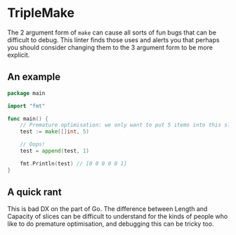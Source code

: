 TripleMake
==========

The 2 argument form of `make` can cause all sorts of fun bugs that can be
difficult to debug. This linter finds those uses and alerts you that perhaps
you should consider changing them to the 3 argument form to be more explicit.

An example
----------

```go
package main

import "fmt"

func main() {
	// Premature optimisation: we only want to put 5 items into this slice.
	test := make([]int, 5)

	// Oops!
	test = append(test, 1)

	fmt.Println(test) // [0 0 0 0 0 1]
}
```

A quick rant
------------

This is bad DX on the part of Go.
The difference between Length and Capacity of slices can be difficult to 
understand for the kinds of people who like to do premature optimisation,
and debugging this can be tricky too.